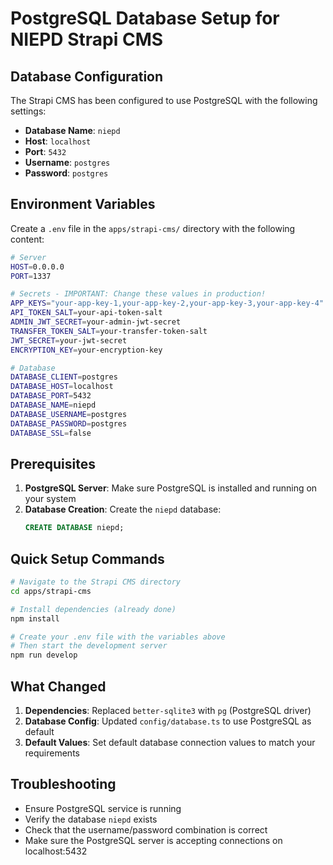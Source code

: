 # PostgreSQL Database Setup for NIEPD Strapi CMS

## Database Configuration

The Strapi CMS has been configured to use PostgreSQL with the following settings:

- **Database Name**: `niepd`
- **Host**: `localhost`
- **Port**: `5432`
- **Username**: `postgres`
- **Password**: `postgres`

## Environment Variables

Create a `.env` file in the `apps/strapi-cms/` directory with the following content:

```bash
# Server
HOST=0.0.0.0
PORT=1337

# Secrets - IMPORTANT: Change these values in production!
APP_KEYS="your-app-key-1,your-app-key-2,your-app-key-3,your-app-key-4"
API_TOKEN_SALT=your-api-token-salt
ADMIN_JWT_SECRET=your-admin-jwt-secret
TRANSFER_TOKEN_SALT=your-transfer-token-salt
JWT_SECRET=your-jwt-secret
ENCRYPTION_KEY=your-encryption-key

# Database
DATABASE_CLIENT=postgres
DATABASE_HOST=localhost
DATABASE_PORT=5432
DATABASE_NAME=niepd
DATABASE_USERNAME=postgres
DATABASE_PASSWORD=postgres
DATABASE_SSL=false
```

## Prerequisites

1. **PostgreSQL Server**: Make sure PostgreSQL is installed and running on your system
2. **Database Creation**: Create the `niepd` database:
   ```sql
   CREATE DATABASE niepd;
   ```

## Quick Setup Commands

```bash
# Navigate to the Strapi CMS directory
cd apps/strapi-cms

# Install dependencies (already done)
npm install

# Create your .env file with the variables above
# Then start the development server
npm run develop
```

## What Changed

1. **Dependencies**: Replaced `better-sqlite3` with `pg` (PostgreSQL driver)
2. **Database Config**: Updated `config/database.ts` to use PostgreSQL as default
3. **Default Values**: Set default database connection values to match your requirements

## Troubleshooting

- Ensure PostgreSQL service is running
- Verify the database `niepd` exists
- Check that the username/password combination is correct
- Make sure the PostgreSQL server is accepting connections on localhost:5432
